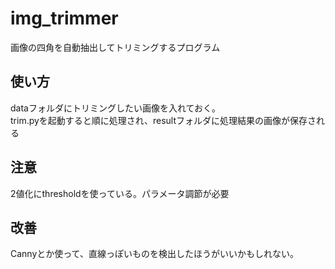 # img_trimmer
画像の四角を自動抽出してトリミングするプログラム

## 使い方
dataフォルダにトリミングしたい画像を入れておく。  
trim.pyを起動すると順に処理され、resultフォルダに処理結果の画像が保存される

## 注意
2値化にthresholdを使っている。パラメータ調節が必要

## 改善
Cannyとか使って、直線っぽいものを検出したほうがいいかもしれない。

